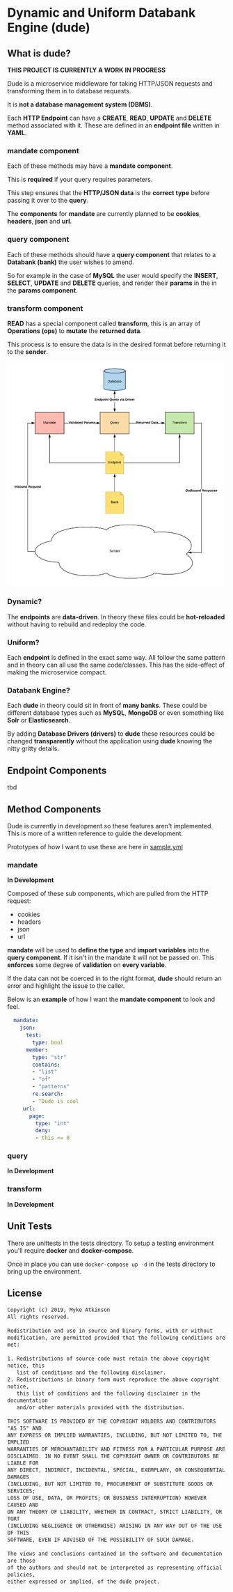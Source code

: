# Dynamic and Uniform Databank Engine (dude)

## What is dude?

**THIS PROJECT IS CURRENTLY A WORK IN PROGRESS**

Dude is a microservice middleware for taking HTTP/JSON requests and transforming them in to database requests.

It is **not a database management system (DBMS)**.

Each **HTTP Endpoint** can have a **CREATE**, **READ**, **UPDATE** and **DELETE** method associated with it. These are defined in an **endpoint file** written in **YAML**.

### mandate component

Each of these methods may have a **mandate component**.

This is **required** if your query requires parameters.

This step ensures that the **HTTP/JSON data** is the **correct type** before passing it over to the **query**.

The **components** for **mandate**  are currently planned to be **cookies**, **headers**, **json** and **url**.

### query component

Each of these methods should have a **query component** that relates to a **Databank (bank)** the user wishes to amend.

So for example in the case of **MySQL** the user would specify the **INSERT**, **SELECT**, **UPDATE** and **DELETE** queries, and render their **params** in the in the **params component**.

### transform component

**READ** has a special component called **transform**, this is an array of **Operations (ops)** to **mutate** the **returned data**.

This process is to ensure the data is in the desired format before returning it to the **sender**.

<img src="./docs/dude%20-%20Inside%20an%20Endpoint%20-%20Mandate_Query_Transform.png?raw=true" width="500">

### Dynamic?

The **endpoints** are **data-driven**. In theory these files could be **hot-reloaded** without having to rebuild and redeploy the code.

### Uniform?

Each **endpoint** is defined in the exact same way. All follow the same pattern and in theory can all use the same code/classes. This has the side-effect of making the microservice compact.

### Databank Engine?

Each **dude** in theory could sit in front of **many banks**. These could be different database types such as **MySQL**, **MongoDB** or even something like **Solr** or **Elasticsearch**.

By adding **Database Drivers (drivers)** to **dude** these resources could be changed **transparently** without the application using **dude** knowing the nitty gritty details.

## Endpoint Components

tbd

## Method Components

Dude is currently in development so these features aren't implemented. This is more of a written reference to guide the development.

Prototypes of how I want to use these are here in [sample.yml](./sample.yaml)

### mandate

**In Development**

Composed of these sub components, which are pulled from the HTTP request:

* cookies
* headers
* json
* url

**mandate** will be used to **define the type** and **import variables** into the **query component**. If it isn't in the mandate it will not be passed on. This **enforces** some degree of **validation** on **every variable**.

If the data can not be coerced in to the right format, **dude** should return an error and highlight the issue to the caller.

Below is an **example** of how I want the **mandate component** to look and feel.

```yaml
  mandate:
    json:
      test:
        type: bool
      member:
        type: "str"
        contains:
        - "list"
        - "of"
        - "patterns"
        re.search:
        - ^Dude is cool
     url:
       page:
         type: "int"
         deny:
         - this <= 0
```


### query

**In Development**

### transform


**In Development**

## Unit Tests

There are unittests in the tests directory. To setup a testing environment you'll require **docker** and **docker-compose**.

Once in place you can use `docker-compose up -d` in the tests directory to bring up the environment.

## License

```
Copyright (c) 2019, Myke Atkinson
All rights reserved.

Redistribution and use in source and binary forms, with or without
modification, are permitted provided that the following conditions are met:

1. Redistributions of source code must retain the above copyright notice, this
   list of conditions and the following disclaimer.
2. Redistributions in binary form must reproduce the above copyright notice,
   this list of conditions and the following disclaimer in the documentation
   and/or other materials provided with the distribution.

THIS SOFTWARE IS PROVIDED BY THE COPYRIGHT HOLDERS AND CONTRIBUTORS "AS IS" AND
ANY EXPRESS OR IMPLIED WARRANTIES, INCLUDING, BUT NOT LIMITED TO, THE IMPLIED
WARRANTIES OF MERCHANTABILITY AND FITNESS FOR A PARTICULAR PURPOSE ARE
DISCLAIMED. IN NO EVENT SHALL THE COPYRIGHT OWNER OR CONTRIBUTORS BE LIABLE FOR
ANY DIRECT, INDIRECT, INCIDENTAL, SPECIAL, EXEMPLARY, OR CONSEQUENTIAL DAMAGES
(INCLUDING, BUT NOT LIMITED TO, PROCUREMENT OF SUBSTITUTE GOODS OR SERVICES;
LOSS OF USE, DATA, OR PROFITS; OR BUSINESS INTERRUPTION) HOWEVER CAUSED AND
ON ANY THEORY OF LIABILITY, WHETHER IN CONTRACT, STRICT LIABILITY, OR TORT
(INCLUDING NEGLIGENCE OR OTHERWISE) ARISING IN ANY WAY OUT OF THE USE OF THIS
SOFTWARE, EVEN IF ADVISED OF THE POSSIBILITY OF SUCH DAMAGE.

The views and conclusions contained in the software and documentation are those
of the authors and should not be interpreted as representing official policies,
either expressed or implied, of the dude project.
```

